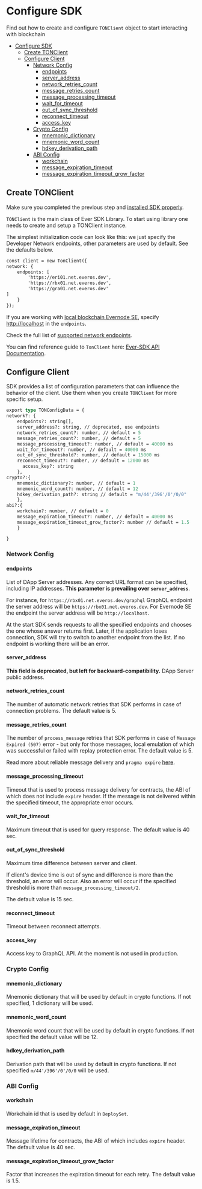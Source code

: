# Configure SDK

Find out how to create and configure `TONClient` object to start interacting with blockchain

* [Configure SDK](configure\_sdk.md#configure-sdk)
  * [Create TONClient](configure\_sdk.md#create-tonclient)
  * [Configure Client](configure\_sdk.md#configure-client)
    * [Network Config](configure\_sdk.md#network-config)
      * [endpoints](configure\_sdk.md#endpoints)
      * [server\_address](configure\_sdk.md#server\_address)
      * [network\_retries\_count](configure\_sdk.md#network\_retries\_count)
      * [message\_retries\_count](configure\_sdk.md#message\_retries\_count)
      * [message\_processing\_timeout](configure\_sdk.md#message\_processing\_timeout)
      * [wait\_for\_timeout](configure\_sdk.md#wait\_for\_timeout)
      * [out\_of\_sync\_threshold](configure\_sdk.md#out\_of\_sync\_threshold)
      * [reconnect\_timeout](configure\_sdk.md#reconnect\_timeout)
      * [access\_key](configure\_sdk.md#access\_key)
    * [Crypto Config](configure\_sdk.md#crypto-config)
      * [mnemonic\_dictionary](configure\_sdk.md#mnemonic\_dictionary)
      * [mnemonic\_word\_count](configure\_sdk.md#mnemonic\_word\_count)
      * [hdkey\_derivation\_path](configure\_sdk.md#hdkey\_derivation\_path)
    * [ABI Config](configure\_sdk.md#abi-config)
      * [workchain](configure\_sdk.md#workchain)
      * [message\_expiration\_timeout](configure\_sdk.md#message\_expiration\_timeout)
      * [message\_expiration\_timeout\_grow\_factor](configure\_sdk.md#message\_expiration\_timeout\_grow\_factor)

## Create TONClient

Make sure you completed the previous step and [installed SDK properly](add\_sdk\_to\_your\_app.md).

`TONClient` is the main class of Ever SDK Library. To start using library one needs to create and setup a TONClient instance.

The simplest initialization code can look like this: we just specify the Developer Network endpoints, other parameters are used by default. See the defaults below.

```graphql
const client = new TonClient({
network: { 
    endpoints: [
        'https://eri01.net.everos.dev',
        'https://rbx01.net.everos.dev',
        'https://gra01.net.everos.dev'
] 
    } 
});
```

If you are working with [local blockchain Evernode SE](https://github.com/tonlabs/evernode-se), specify [http://localhost](http://localhost) in the `endpoints`.

Check the full list of [supported network endpoints](../../reference/ton-os-api/networks.md).

You can find reference guide to `TonClient` here: [Ever-SDK API Documentation](../../reference/types-and-methods/modules.md).

## Configure Client

SDK provides a list of configuration parameters that can influence the behavior of the client. Use them when you create `TONClient` for more specific setup.

```graphql
export type TONConfigData = {
network?: { 
    endpoints?: string[],
    server_address?: string, // deprecated, use endpoints
    network_retries_count?: number, // default = 5
    message_retries_count?: number, // default = 5
    message_processing_timeout?: number, // default = 40000 ms
    wait_for_timeout?: number, // default = 40000 ms
    out_of_sync_threshold?: number, // default = 15000 ms
    reconnect_timeout?: number, // default = 12000 ms
      access_key?: string
    },
crypto?:{
    mnemonic_dictionary?: number, // default = 1
    mnemonic_word_count?: number, // default = 12
    hdkey_derivation_path?: string // default = "m/44'/396'/0'/0/0"
    },
abi?:{
    workchain?: number, // default = 0
    message_expiration_timeout?: number, // default = 40000 ms
    message_expiration_timeout_grow_factor?: number // default = 1.5
    }

}
```

### Network Config

#### endpoints

List of DApp Server addresses. Any correct URL format can be specified, including IP addresses. **This parameter is prevailing over `server_address`**.

For instance, for `https://rbx01.net.everos.dev/graphql` GraphQL endpoint the server address will be `https://rbx01.net.everos.dev`. For Evernode SE the endpoint the server address will be `http://localhost`.

At the start SDK sends requests to all the specified endpoints and chooses the one whose answer returns first. Later, if the application loses connection, SDK will try to switch to another endpoint from the list. If no endpoint is working there will be an error.

#### server\_address

**This field is deprecated, but left for backward-compatibility.** DApp Server public address.

#### network\_retries\_count

The number of automatic network retries that SDK performs in case of connection problems. The default value is 5.

#### message\_retries\_count

The number of `process_message` retries that SDK performs in case of `Message Expired (507)` error - but only for those messages, local emulation of which was successful or failed with replay protection error. The default value is 5.

Read more about reliable message delivery and `pragma expire` [here](../work\_with\_contracts/message\_expiration.md).

#### message\_processing\_timeout

Timeout that is used to process message delivery for contracts, the ABI of which does not include `expire` header. If the message is not delivered within the specified timeout, the appropriate error occurs.

#### wait\_for\_timeout

Maximum timeout that is used for query response. The default value is 40 sec.

#### out\_of\_sync\_threshold

Maximum time difference between server and client.

If client's device time is out of sync and difference is more than the threshold, an error will occur. Also an error will occur if the specified threshold is more than `message_processing_timeout/2`.

The default value is 15 sec.

#### reconnect\_timeout

Timeout between reconnect attempts.

#### access\_key

Access key to GraphQL API. At the moment is not used in production.

### Crypto Config

#### mnemonic\_dictionary

Mnemonic dictionary that will be used by default in crypto functions. If not specified, 1 dictionary will be used.

#### mnemonic\_word\_count

Mnemonic word count that will be used by default in crypto functions. If not specified the default value will be 12.

#### hdkey\_derivation\_path

Derivation path that will be used by default in crypto functions. If not specified `m/44'/396'/0'/0/0` will be used.

### ABI Config

#### workchain

Workchain id that is used by default in `DeploySet`.

#### message\_expiration\_timeout

Message lifetime for contracts, the ABI of which includes `expire` header. The default value is 40 sec.

#### message\_expiration\_timeout\_grow\_factor

Factor that increases the expiration timeout for each retry. The default value is 1.5.
